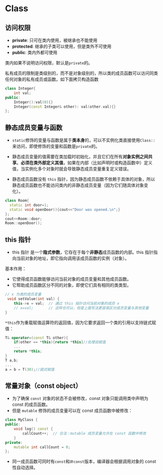 # Class

## 访问权限

- **private**: 只可在类内使用，被继承也不能使用
- **protected**: 继承的子类可以使用，但是类外不可使用
- **public**: 类内外都可使用

类内如果不说明访问权限，默认是`private`的。

私有成员的限制是类级别的，而不是对象级别的，所以类的成员函数可以访问同类任何对象的私有成员或函数。如下面拷贝构造函数

```cpp
class Integer{
    int val;
public:
    Integer():val(0){}
    Integer(const Integer& other): val(other.val){}
};
```

## 静态成员变量与函数

- `static`修饰的变量与函数是属于**类本身**的，可以不实例化类直接使用`Class::`来访问，即使修饰的变量和函数是`private`的。

- 静态成员变量的值需要在类加载时初始化，并且它们在所有**对象实例之间共享**。**必须在类外部定义其值**，如果在内部（比如声明时或构造函数中）定义值，当实例化多个对象时就会导致静态成员变量重复定义错误。

- 静态成员函数没有 `this` 指针，因为静态成员函数不依赖于具体的对象，所以静态成员函数也不能访问类内的非静态成员变量（因为它们随具体对象变化）。

```cpp title="static member"
class Room{
  static int door=1;
  static void openDoor(){cout<<"Door was opened.\n";}
};
cout<<Room::door;
Room::openDoor();
```

## this 指针

- this 指针 是一个**隐式参数**，它存在于每个**非静态**成员函数的内部。this 指针指向当前对象的地址，即它指向调用该成员函数的实例（对象）。

基本作用：

- 它使得成员函数能够访问当前对象的成员变量和其他成员函数。
- 它帮助成员函数区分不同的对象，即使它们具有相同的类类型。

```cpp title="简单this示例"
// x 为类的成员变量
 void setValue(int val) {
    this->x = val;  // 通过 this 指针访问当前对象的成员 x
    // x=val;       // 这样也可以，但是上面写法更容易区分成员变量与其他变量
}
```

`*this`作为重载赋值运算符的返回值，因为它要求返回一个类的引用以支持链式赋值：

```cpp title="*this 返回"
T& operator=(const T& other){
    if(other == *this){return *this}//处理自赋值
    ...
    return *this;
}
T a,b;
...
a = b = T(30);//链式赋值
```

## 常量对象（const object）

- 为了确保 `const` 对象的状态不会被修改，const 对象只能调用类中声明为 const 的成员函数。
- 但是 `mutable` 修饰的成员变量可以在 const 成员函数中被修改：

```cpp
class MyClass {
public:
    void log() const {
        callCount++;  // 合法：mutable 成员变量允许在 const 函数中修改
    }
private:
    mutable int callCount = 0;
};
```

- 同一成员函数可同时有`const`和`非const`版本，编译器会根据调用对象的 const 性自动选择。







